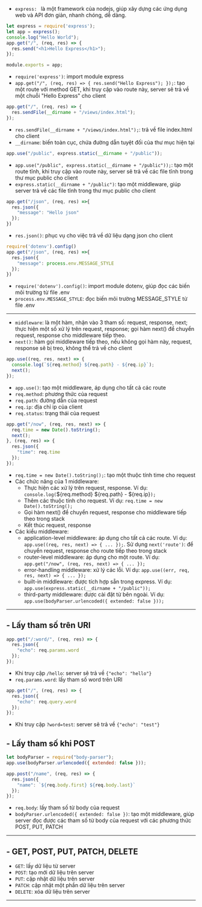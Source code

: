 - `express: ` là một framework của nodejs, giúp xây dựng các ứng dụng web và API đơn giản, nhanh chóng, dễ dàng.
```js
let express = require('express');
let app = express();
console.log("Hello World");
app.get("/", (req, res) => {
  res.send("<h1>Hello Express</h1>");
});

module.exports = app;

```
- `require('express')`: import module express
- `app.get("/", (req, res) => { res.send("Hello Express"); });`: tạo một route với method GET, khi truy cập vào route này, server sẽ trả về một chuỗi "Hello Express" cho client
```js
app.get("/", (req, res) => {
  res.sendFile(__dirname + "/views/index.html");
});
```
- `res.sendFile(__dirname + "/views/index.html");`: trả về file index.html cho client
- `__dirname`: biến toàn cục, chứa đường dẫn tuyệt đối của thư mục hiện tại
```js
app.use("/public", express.static(__dirname + "/public"));
```
- `app.use("/public", express.static(__dirname + "/public"));`: tạo một route tĩnh, khi truy cập vào route này, server sẽ trả về các file tĩnh trong thư mục public cho client
- `express.static(__dirname + "/public")`: tạo một middleware, giúp server trả về các file tĩnh trong thư mục public cho client
```js
app.get("/json", (req, res) =>{
  res.json({
    "message": "Hello json"
  });
})

```
- `res.json()`: phục vụ cho việc trả về dữ liệu dạng json cho client
```js
require('dotenv').config()
app.get("/json", (req, res) =>{
  res.json({
    "message": process.env.MESSAGE_STYLE 
  });
})
```
- `require('dotenv').config()`: import module dotenv, giúp đọc các biến môi trường từ file .env
- `process.env.MESSAGE_STYLE`: đọc biến môi trường MESSAGE_STYLE từ file .env
---
- `middleware`: là một hàm, nhận vào 3 tham số: request, response, next; thực hiện một số xử lý trên request, response; gọi hàm next() để chuyển request, response cho middleware tiếp theo. 
- `next()`: hàm gọi middleware tiếp theo, nếu không gọi hàm này, request, response sẽ bị treo, không thể trả về cho client
~~~js
app.use((req, res, next) => {
  console.log(`${req.method} ${req.path} - ${req.ip}`);
  next();
});
~~~
- `app.use()`: tạo một middleware, áp dụng cho tất cả các route
- `req.method`: phương thức của request
- `req.path`: đường dẫn của request
- `req.ip`: địa chỉ ip của client
- `req.status`: trạng thái của request
```js
app.get("/now", (req, res, next) => {
  req.time = new Date().toString();
  next();
}, (req, res) => {
  res.json({
    "time": req.time
  });
});
```
- `req.time = new Date().toString();`: tạo một thuộc tính time cho request
- Các chức năng của 1 middleware:
  - Thực hiện các xử lý trên request, response. Ví dụ: `console.log(`${req.method} ${req.path} - ${req.ip}`);`
  - Thêm các thuộc tính cho request. Ví dụ: `req.time = new Date().toString();`
  - Gọi hàm next() để chuyển request, response cho middleware tiếp theo trong stack
  - Kết thúc request, response
- Các kiểu middleware:
    - application-level middleware: áp dụng cho tất cả các route. Ví dụ: `app.use((req, res, next) => { ... });`. Sử dụng `next('route')`: để chuyển request, response cho route tiếp theo trong stack
    - router-level middleware: áp dụng cho một route. Ví dụ: `app.get("/now", (req, res, next) => { ... });`
    - error-handling middleware: xử lý các lỗi. Ví dụ: `app.use((err, req, res, next) => { ... });`
    - built-in middleware: được tích hợp sẵn trong express. Ví dụ: `app.use(express.static(__dirname + "/public"));`
    - third-party middleware: được cài đặt từ bên ngoài. Ví dụ: `app.use(bodyParser.urlencoded({ extended: false }));`

---
## - Lấy tham số trên URI
```js
app.get("/:word/", (req, res) => {
  res.json({
    "echo": req.params.word
  });
});
```
- Khi truy cập `/hello`: server sẽ trả về `{"echo": "hello"}`
- `req.params.word`: lấy tham số word trên URI
```js
app.get("/", (req, res) => {
  res.json({
    "echo": req.query.word
  });
});
```
- Khi truy cập `?word=test`: server sẽ trả về `{"echo": "test"}`
## - Lấy tham số khi POST
```js
let bodyParser = require("body-parser");
app.use(bodyParser.urlencoded({ extended: false }));

app.post("/name", (req, res) => {
  res.json({
    "name": `${req.body.first} ${req.body.last}`
  });
});
```
- `req.body`: lấy tham số từ body của request
- `bodyParser.urlencoded({ extended: false })`: tạo một middleware, giúp server đọc được các tham số từ body của request với các phương thức POST, PUT, PATCH
---
## - GET, POST, PUT, PATCH, DELETE
- `GET`: lấy dữ liệu từ server
- `POST`: tạo mới dữ liệu trên server
- `PUT`: cập nhật dữ liệu trên server
- `PATCH`: cập nhật một phần dữ liệu trên server
- `DELETE`: xóa dữ liệu trên server
---